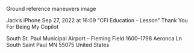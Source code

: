 Ground reference maneuvers image



Jack’s iPhone
Sep 27, 2022 at 16:09
“CFI Education  - Lesson”
Thank You For Being My Copilot

South St. Paul Municipal Airport – Fleming Field
1600–1798 Aeronca Ln
South Saint Paul MN 55075
United States